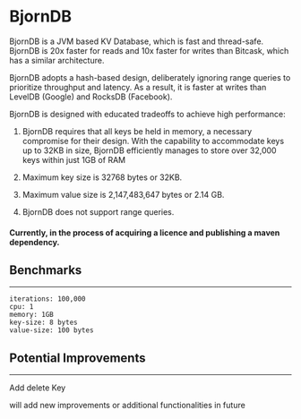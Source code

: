 <h1>BjornDB</h1>

<p>BjornDB is a JVM based KV Database, which is fast and thread-safe. BjornDB is 20x faster for reads and 10x faster for writes than Bitcask, which has a similar architecture.<p></p>

<p>BjornDB adopts a hash-based design, deliberately ignoring range queries to prioritize throughput and latency. As a result, it is faster at writes than LevelDB (Google) and RocksDB (Facebook).</p>

BjornDB is designed with educated tradeoffs to achieve high performance:

1. BjornDB requires that all keys be held in memory, a necessary compromise for their design. With the capability to accommodate keys up to 32KB in size, BjornDB efficiently manages to store over 32,000 keys within just 1GB of RAM

2. Maximum key size is 32768 bytes or 32KB.

3. Maximum value size is 2,147,483,647 bytes or 2.14 GB.
4. BjornDB does not support range queries.

<h4>Currently, in the process of acquiring a licence and publishing a maven dependency.</h4>

Benchmarks
---
<hr>
    
    iterations: 100,000
    cpu: 1
    memory: 1GB
    key-size: 8 bytes
    value-size: 100 bytes

Potential Improvements
-----
<hr>

Add delete Key

will add new improvements or additional functionalities in future